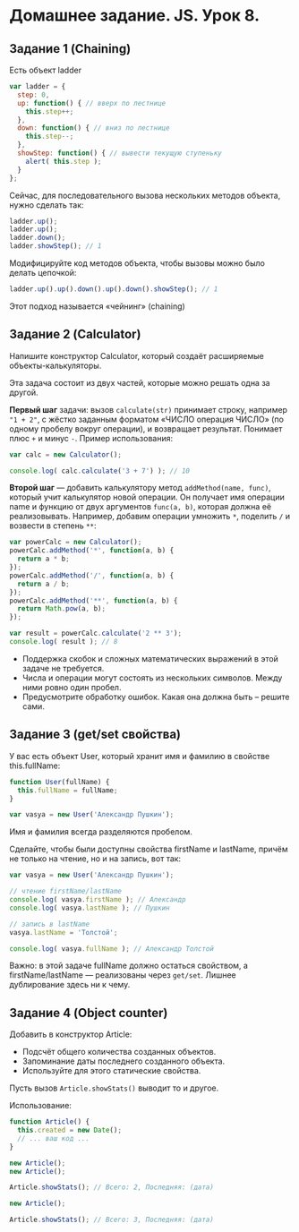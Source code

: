 # Домашнее задание. JS. Урок 8.

## Задание 1 (Chaining)

Есть объект ladder

```js
var ladder = {
  step: 0,
  up: function() { // вверх по лестнице
    this.step++;
  },
  down: function() { // вниз по лестнице
    this.step--;
  },
  showStep: function() { // вывести текущую ступеньку
    alert( this.step );
  }
};
```
Сейчас, для последовательного вызова нескольких методов объекта, нужно сделать так:

```js
ladder.up();
ladder.up();
ladder.down();
ladder.showStep(); // 1
```

Модифицируйте код методов объекта, чтобы вызовы можно было делать цепочкой:

```js
ladder.up().up().down().up().down().showStep(); // 1
```

Этот подход называется «чейнинг» (chaining) 

## Задание 2 (Calculator)

Напишите конструктор Calculator, который создаёт расширяемые объекты-калькуляторы.

Эта задача состоит из двух частей, которые можно решать одна за другой.

**Первый шаг** задачи: вызов `calculate(str)` принимает строку, например `"1 + 2"`, с жёстко заданным форматом «ЧИСЛО операция ЧИСЛО» (по одному пробелу вокруг операции), и возвращает результат. Понимает плюс `+` и минус `-`.
Пример использования:

```js
var calc = new Calculator();

console.log( calc.calculate('3 + 7') ); // 10
```

**Второй шаг** — добавить калькулятору метод `addMethod(name, func)`, который учит калькулятор новой операции. Он получает имя операции name и функцию от двух аргументов `func(a, b)`, которая должна её реализовывать.
Например, добавим операции умножить `*`, поделить `/` и возвести в степень `**`:

```js
var powerCalc = new Calculator();
powerCalc.addMethod('*', function(a, b) {
  return a * b;
});
powerCalc.addMethod('/', function(a, b) {
  return a / b;
});
powerCalc.addMethod('**', function(a, b) {
  return Math.pow(a, b);
});

var result = powerCalc.calculate('2 ** 3');
console.log( result ); // 8
```

* Поддержка скобок и сложных математических выражений в этой задаче не требуется.
* Числа и операции могут состоять из нескольких символов. Между ними ровно один пробел.
* Предусмотрите обработку ошибок. Какая она должна быть – решите сами.


## Задание 3 (get/set свойства)

У вас есть объект User, который хранит имя и фамилию в свойстве this.fullName:

```js
function User(fullName) {
  this.fullName = fullName;
}

var vasya = new User('Александр Пушкин');
```

Имя и фамилия всегда разделяются пробелом.

Сделайте, чтобы были доступны свойства firstName и lastName, причём не только на чтение, но и на запись, вот так:

```js
var vasya = new User('Александр Пушкин');

// чтение firstName/lastName
console.log( vasya.firstName ); // Александр
console.log( vasya.lastName ); // Пушкин

// запись в lastName
vasya.lastName = 'Толстой';

console.log( vasya.fullName ); // Александр Толстой
```

Важно: в этой задаче fullName должно остаться свойством, а firstName/lastName — реализованы через `get/set`. Лишнее дублирование здесь ни к чему.

## Задание 4 (Object counter)

Добавить в конструктор Article:

* Подсчёт общего количества созданных объектов.
* Запоминание даты последнего созданного объекта.
* Используйте для этого статические свойства.

Пусть вызов `Article.showStats()` выводит то и другое.

Использование:

```js
function Article() {
  this.created = new Date();
  // ... ваш код ...
}

new Article();
new Article();

Article.showStats(); // Всего: 2, Последняя: (дата)

new Article();

Article.showStats(); // Всего: 3, Последняя: (дата)
```

